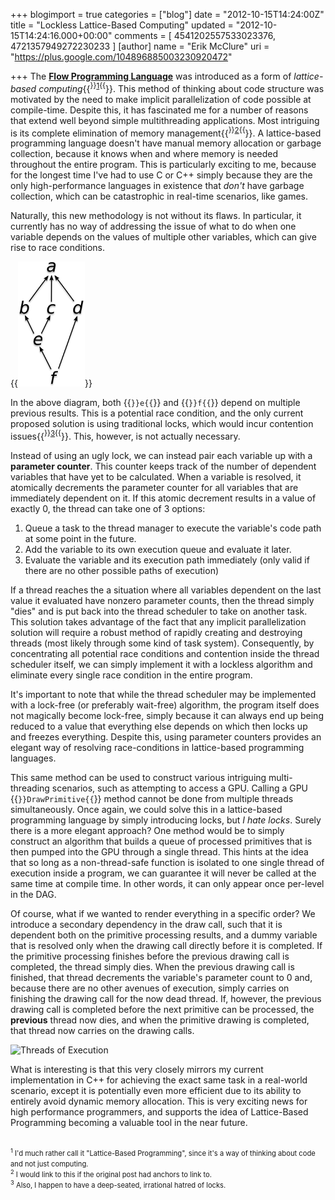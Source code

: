 +++
blogimport = true
categories = ["blog"]
date = "2012-10-15T14:24:00Z"
title = "Lockless Lattice-Based Computing"
updated = "2012-10-15T14:24:16.000+00:00"
comments = [ 4541202557533023376, 4721357949272230233 ]
[author]
name = "Erik McClure"
uri = "https://plus.google.com/104896885003230920472"

+++
The **[Flow Programming Language](http://www.flowlang.net/p/solving-multicore-dilemma.html)** was introduced as a form of *lattice-based computing*{{<sup>}}<a href="#f1">1</a>{{</sup>}}. This method of thinking about code structure was motivated by the need to make implicit parallelization of code possible at compile-time. Despite this, it has fascinated me for a number of reasons that extend well beyond simple multithreading applications. Most intriguing is its complete elimination of memory management{{<sup>}}<a href="#f2">2</a>{{</sup>}}. A lattice-based programming language doesn't have manual memory allocation or garbage collection, because it knows when and where memory is needed throughout the entire program. This is particularly exciting to me, because for the longest time I've had to use C or C++ simply because they are the only high-performance languages in existence that *don't* have garbage collection, which can be catastrophic in real-time scenarios, like games.

Naturally, this new methodology is not without its flaws. In particular, it currently has no way of addressing the issue of what to do when one variable depends on the values of multiple other variables, which can give rise to race conditions.

{{<img style="text-align:center;" src="/img/Flow-DAG.png" alt="Flow DAG" >}}

In the above diagram, both {{<code>}}e{{</code>}} and {{<code>}}f{{</code>}} depend on multiple previous results. This is a potential race condition, and the only current proposed solution is using traditional locks, which would incur contention issues{{<sup>}}<a href="#f3">3</a>{{</sup>}}. This, however, is not actually necessary. 

Instead of using an ugly lock, we can instead pair each variable up with a **parameter counter**. This counter keeps track of the number of dependent variables that have yet to be calculated. When a variable is resolved, it atomically decrements the parameter counter for all variables that are immediately dependent on it. If this atomic decrement results in a value of exactly 0, the thread can take one of 3 options:

 1. Queue a task to the thread manager to execute the variable's code path at some point in the future.
 1. Add the variable to its own execution queue and evaluate it later.
 1. Evaluate the variable and its execution path immediately (only valid if there are no other possible paths of execution)

If a thread reaches the a situation where all variables dependent on the last value it evaluated have nonzero parameter counts, then the thread simply "dies" and is put back into the thread scheduler to take on another task. This solution takes advantage of the fact that any implicit parallelization solution will require a robust method of rapidly creating and destroying threads (most likely through some kind of task system). Consequently, by concentrating all potential race conditions and contention inside the thread scheduler itself, we can simply implement it with a lockless algorithm and eliminate every single race condition in the entire program.

It's important to note that while the thread scheduler may be implemented with a lock-free (or preferably wait-free) algorithm, the program itself does not magically become lock-free, simply because it can always end up being reduced to a value that everything else depends on which then locks up and freezes everything. Despite this, using parameter counters provides an elegant way of resolving race-conditions in lattice-based programming languages.

This same method can be used to construct various intriguing multi-threading scenarios, such as attempting to access a GPU. Calling a GPU {{<code>}}DrawPrimitive{{</code>}} method cannot be done from multiple threads simultaneously. Once again, we could solve this in a lattice-based programming language by simply introducing locks, but *I hate locks*. Surely there is a more elegant approach? One method would be to simply construct an algorithm that builds a queue of processed primitives that is then pumped into the GPU through a single thread. This hints at the idea that so long as a non-thread-safe function is isolated to one single thread of execution inside a program, we can guarantee it will never be called at the same time at compile time. In other words, it can only appear once per-level in the DAG.

Of course, what if we wanted to render everything in a specific order? We introduce a secondary dependency in the draw call, such that it is dependent both on the primitive processing results, and a dummy variable that is resolved only when the drawing call directly before it is completed. If the primitive processing finishes before the previous drawing call is completed, the thread simply dies. When the previous drawing call is finished, that thread decrements the variable's parameter count to 0 and, because there are no other avenues of execution, simply carries on finishing the drawing call for the now dead thread. If, however, the previous drawing call is completed before the next primitive can be processed, the **previous** thread now dies, and when the primitive drawing is completed, that thread now carries on the drawing calls.

<img src="http://imageshack.us/a/img11/8155/threadprogression2.png" alt="Threads of Execution" />

What is interesting is that this very closely mirrors my current implementation in C++ for achieving the exact same task in a real-world scenario, except it is potentially even more efficient due to its ability to entirely avoid dynamic memory allocation. This is very exciting news for high performance programmers, and supports the idea of Lattice-Based Programming becoming a valuable tool in the near future.

<span style="font-size:80%">
<br/><sup><a name="f1">1</a></sup> I'd much rather call it "Lattice-Based Programming", since it's a way of thinking about code and not just computing.
<br/><sup><a name="f2">2</a></sup> I would link to this if the original post had anchors to link to.
<br/><sup><a name="f3">3</a></sup> Also, I happen to have a deep-seated, irrational hatred of locks.
</span>
